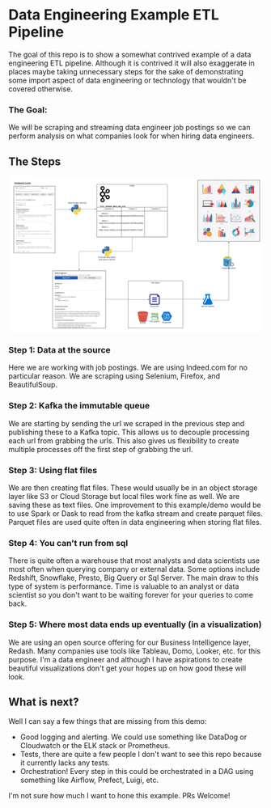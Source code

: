 # Data Engineering Example ETL Pipeline

The goal of this repo is to show a somewhat contrived example of a data engineering ETL pipeline.
Although it is contrived it will also exaggerate in places maybe taking unnecessary steps for the sake
of demonstrating some import aspect of data engineering or technology that wouldn't be covered otherwise.

### The Goal:

We will be scraping and streaming data engineer job postings so we can perform analysis on what companies
look for when hiring data engineers.

## The Steps
 
![put pretty diagram here](assets/data_engineering_example.png)

### Step 1: Data at the source
Here we are working with job postings. We are using Indeed.com for no particular reason. We are scraping using Selenium,
Firefox, and BeautifulSoup.

### Step 2: Kafka the immutable queue
We are starting by sending the url we scraped in the previous step and publishing these to a Kafka topic. 
This allows us to decouple processing each url from grabbing the urls. This also gives us flexibility to create 
multiple processes off the first step of grabbing the url.

### Step 3: Using flat files
We are then creating flat files. These would usually be in an object storage layer like S3 or Cloud Storage but local
files work fine as well. We are saving these as text files. One improvement to this example/demo would be to use
Spark or Dask to read from the kafka stream and create parquet files. Parquet files are used quite often in
data engineering when storing flat files.

### Step 4: You can't run from sql
There is quite often a warehouse that most analysts and data scientists use most often when querying company
or external data. Some options include Redshift, Snowflake, Presto, Big Query or Sql Server. The main draw to this
type of system is performance. Time is valuable to an analyst or data scientist so you don't want to be waiting 
forever for your queries to come back.

### Step 5: Where most data ends up eventually (in a visualization)
We are using an open source offering for our Business Intelligence layer, Redash. Many companies use tools like
Tableau, Domo, Looker, etc. for this purpose. I'm a data engineer and although I have aspirations to create 
beautiful visualizations don't get your hopes up on how good these will look.


## What is next?
Well I can say a few things that are missing from this demo:
 - Good logging and alerting. We could use something like DataDog or Cloudwatch or the ELK stack or Prometheus. 
 - Tests, there are quite a few people I don't want to see this repo because it currently lacks any tests.
 - Orchestration! Every step in this could be orchestrated in a DAG using something like Airflow, Prefect, Luigi, etc.
 
 I'm not sure how much I want to hone this example.
 PRs Welcome!